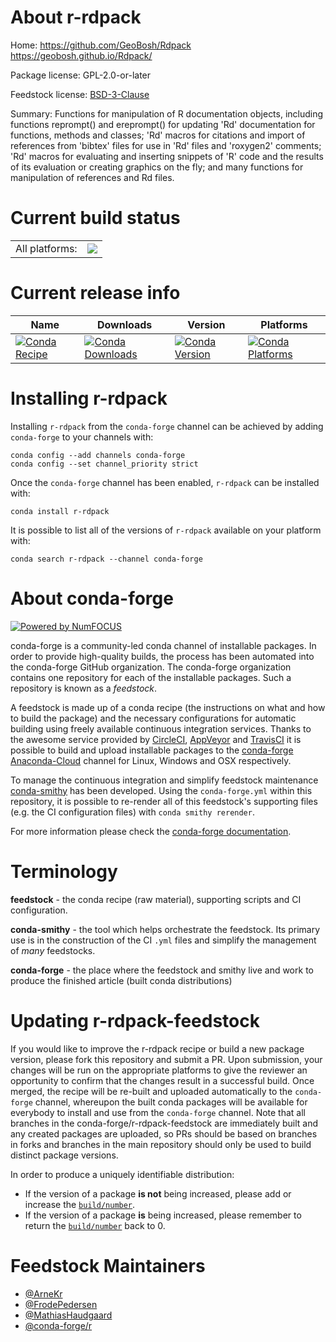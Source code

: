 About r-rdpack
==============

Home: https://github.com/GeoBosh/Rdpack https://geobosh.github.io/Rdpack/

Package license: GPL-2.0-or-later

Feedstock license: [BSD-3-Clause](https://github.com/conda-forge/r-rdpack-feedstock/blob/master/LICENSE.txt)

Summary: Functions for manipulation of R documentation objects, including functions reprompt() and ereprompt() for updating 'Rd' documentation for functions, methods and classes; 'Rd' macros for citations and import of references from 'bibtex' files for use in 'Rd' files and 'roxygen2' comments; 'Rd' macros for evaluating and inserting snippets of 'R' code and the results of its evaluation or creating graphics on the fly; and many functions for manipulation of references and Rd files.

Current build status
====================


<table><tr><td>All platforms:</td>
    <td>
      <a href="https://dev.azure.com/conda-forge/feedstock-builds/_build/latest?definitionId=1522&branchName=master">
        <img src="https://dev.azure.com/conda-forge/feedstock-builds/_apis/build/status/r-rdpack-feedstock?branchName=master">
      </a>
    </td>
  </tr>
</table>

Current release info
====================

| Name | Downloads | Version | Platforms |
| --- | --- | --- | --- |
| [![Conda Recipe](https://img.shields.io/badge/recipe-r--rdpack-green.svg)](https://anaconda.org/conda-forge/r-rdpack) | [![Conda Downloads](https://img.shields.io/conda/dn/conda-forge/r-rdpack.svg)](https://anaconda.org/conda-forge/r-rdpack) | [![Conda Version](https://img.shields.io/conda/vn/conda-forge/r-rdpack.svg)](https://anaconda.org/conda-forge/r-rdpack) | [![Conda Platforms](https://img.shields.io/conda/pn/conda-forge/r-rdpack.svg)](https://anaconda.org/conda-forge/r-rdpack) |

Installing r-rdpack
===================

Installing `r-rdpack` from the `conda-forge` channel can be achieved by adding `conda-forge` to your channels with:

```
conda config --add channels conda-forge
conda config --set channel_priority strict
```

Once the `conda-forge` channel has been enabled, `r-rdpack` can be installed with:

```
conda install r-rdpack
```

It is possible to list all of the versions of `r-rdpack` available on your platform with:

```
conda search r-rdpack --channel conda-forge
```


About conda-forge
=================

[![Powered by NumFOCUS](https://img.shields.io/badge/powered%20by-NumFOCUS-orange.svg?style=flat&colorA=E1523D&colorB=007D8A)](http://numfocus.org)

conda-forge is a community-led conda channel of installable packages.
In order to provide high-quality builds, the process has been automated into the
conda-forge GitHub organization. The conda-forge organization contains one repository
for each of the installable packages. Such a repository is known as a *feedstock*.

A feedstock is made up of a conda recipe (the instructions on what and how to build
the package) and the necessary configurations for automatic building using freely
available continuous integration services. Thanks to the awesome service provided by
[CircleCI](https://circleci.com/), [AppVeyor](https://www.appveyor.com/)
and [TravisCI](https://travis-ci.com/) it is possible to build and upload installable
packages to the [conda-forge](https://anaconda.org/conda-forge)
[Anaconda-Cloud](https://anaconda.org/) channel for Linux, Windows and OSX respectively.

To manage the continuous integration and simplify feedstock maintenance
[conda-smithy](https://github.com/conda-forge/conda-smithy) has been developed.
Using the ``conda-forge.yml`` within this repository, it is possible to re-render all of
this feedstock's supporting files (e.g. the CI configuration files) with ``conda smithy rerender``.

For more information please check the [conda-forge documentation](https://conda-forge.org/docs/).

Terminology
===========

**feedstock** - the conda recipe (raw material), supporting scripts and CI configuration.

**conda-smithy** - the tool which helps orchestrate the feedstock.
                   Its primary use is in the construction of the CI ``.yml`` files
                   and simplify the management of *many* feedstocks.

**conda-forge** - the place where the feedstock and smithy live and work to
                  produce the finished article (built conda distributions)


Updating r-rdpack-feedstock
===========================

If you would like to improve the r-rdpack recipe or build a new
package version, please fork this repository and submit a PR. Upon submission,
your changes will be run on the appropriate platforms to give the reviewer an
opportunity to confirm that the changes result in a successful build. Once
merged, the recipe will be re-built and uploaded automatically to the
`conda-forge` channel, whereupon the built conda packages will be available for
everybody to install and use from the `conda-forge` channel.
Note that all branches in the conda-forge/r-rdpack-feedstock are
immediately built and any created packages are uploaded, so PRs should be based
on branches in forks and branches in the main repository should only be used to
build distinct package versions.

In order to produce a uniquely identifiable distribution:
 * If the version of a package **is not** being increased, please add or increase
   the [``build/number``](https://docs.conda.io/projects/conda-build/en/latest/resources/define-metadata.html#build-number-and-string).
 * If the version of a package **is** being increased, please remember to return
   the [``build/number``](https://docs.conda.io/projects/conda-build/en/latest/resources/define-metadata.html#build-number-and-string)
   back to 0.

Feedstock Maintainers
=====================

* [@ArneKr](https://github.com/ArneKr/)
* [@FrodePedersen](https://github.com/FrodePedersen/)
* [@MathiasHaudgaard](https://github.com/MathiasHaudgaard/)
* [@conda-forge/r](https://github.com/conda-forge/r/)

